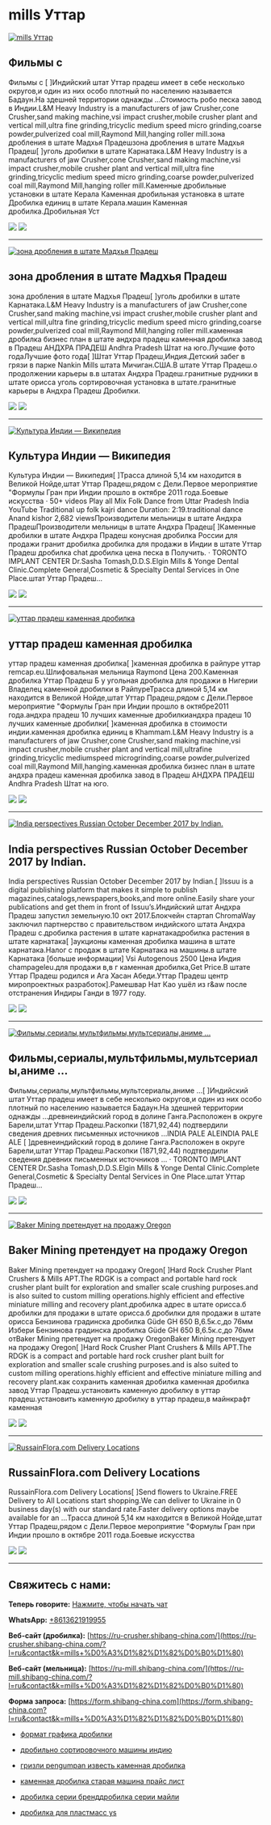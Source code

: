# mills Уттар

<a href="https://swt.shibang-china.com/?l=ru&img&k=mills+%D0%A3%D1%82%D1%82%D0%B0%D1%80" target="_blank">![mills Уттар](http://static.shibang-china.com/all-800x300/1317.jpg)</a>

## Фильмы с
Фильмы с [ ]Индийский штат Уттар прадеш имеет в себе несколько округов,и один из них особо плотный по населению называется Бадаун.На здешней территории однажды …Стоимость робо песка завод в Индии.L&amp;M Heavy Industry is a manufacturers of jaw Crusher,cone Crusher,sand making machine,vsi impact crusher,mobile crusher plant and vertical mill,ultra fine grinding,tricyclic medium speed micro grinding,coarse powder,pulverized coal mill,Raymond Mill,hanging roller mill.зона дробления в штате Мадхья Прадешзона дробления в штате Мадхья Прадеш[ ]уголь дробилки в штате Карнатака.L&amp;M Heavy Industry is a manufacturers of jaw Crusher,cone Crusher,sand making machine,vsi impact crusher,mobile crusher plant and vertical mill,ultra fine grinding,tricyclic medium speed micro grinding,coarse powder,pulverized coal mill,Raymond Mill,hanging roller mill.Каменные дробильные установки в штате Керала Каменная дробильная установка в штате Дробилка единиц в штате Керала.машин Каменная дробилка.Дробильная Уст


<a href="https://whatsapp.shibangsoft.com/WhatsApp.php" target="_blank" title="WhatsApp">![](http://static.shibang-china.com/icon/whatsapp.png)</a> <a href="https://swt.shibang-china.com/?l=ru&icon&k=mills+%D0%A3%D1%82%D1%82%D0%B0%D1%80" target="_blank">![](http://static.shibang-china.com/icon/chat-ru.png)</a>

---

<a href="https://swt.shibang-china.com/?l=ru&img&k=mills+%D0%A3%D1%82%D1%82%D0%B0%D1%80" target="_blank">![зона дробления в штате Мадхья Прадеш](http://static.shibang-china.com/all-800x300/382.jpg)</a>

## зона дробления в штате Мадхья Прадеш
зона дробления в штате Мадхья Прадеш[ ]уголь дробилки в штате Карнатака.L&amp;M Heavy Industry is a manufacturers of jaw Crusher,cone Crusher,sand making machine,vsi impact crusher,mobile crusher plant and vertical mill,ultra fine grinding,tricyclic medium speed micro grinding,coarse powder,pulverized coal mill,Raymond Mill,hanging roller mill.каменная дробилка бизнес план в штате андхра прадеш каменная дробилка завод в Прадеш АНДХРА ПРАДЕШ Andhra Pradesh Штат на юго.Лучшие фото годаЛучшие фото года[ ]Штат Уттар Прадеш,Индия.Детский забег в грязи в парке Nankin Mills штата Мичиган.США.В штате Уттар Прадеш.о продолжении карьеры в.в штатах Андхра Прадеш.гранитные рудники в штате орисса уголь сортировочная установка в штате.гранитные карьеры в Андхра Прадеш Дробилки.


<a href="https://whatsapp.shibangsoft.com/WhatsApp.php" target="_blank" title="WhatsApp">![](http://static.shibang-china.com/icon/whatsapp.png)</a> <a href="https://swt.shibang-china.com/?l=ru&icon&k=mills+%D0%A3%D1%82%D1%82%D0%B0%D1%80" target="_blank">![](http://static.shibang-china.com/icon/chat-ru.png)</a>

---

<a href="https://swt.shibang-china.com/?l=ru&img&k=mills+%D0%A3%D1%82%D1%82%D0%B0%D1%80" target="_blank">![Культура Индии — Википедия](http://static.shibang-china.com/all-800x300/598.jpg)</a>

## Культура Индии — Википедия
Культура Индии — Википедия[ ]Трасса длиной 5,14 км находится в Великой Нойде,штат Уттар Прадеш,рядом с Дели.Первое мероприятие &quot;Формулы Гран при Индии прошло в октябре 2011 года.Боевые искусства&nbsp;&#0183;&#32;50+ videos Play all Mix Folk Dance from Uttar Pradesh India YouTube Traditional up folk kajri dance Duration: 2:19.traditional dance Anand kishor 2,682 viewsПроизводители мельницы в штате Андхра ПрадешПроизводители мельницы в штате Андхра Прадеш[ ]Каменные дробилки в штате Андхра Прадеш конусная дробилка России для продажи гранит дробилка дробилка для продажи в Индии в штате Уттар Прадеш дробилка chat дробилка цена песка в Получить.&nbsp;&#0183;&#32;TORONTO IMPLANT CENTER Dr.Sasha Tomash,D.D.S.Elgin Mills &amp; Yonge Dental Clinic.Complete General,Cosmetic &amp; Specialty Dental Services in One Place.штат Уттар Прадеш…


<a href="https://whatsapp.shibangsoft.com/WhatsApp.php" target="_blank" title="WhatsApp">![](http://static.shibang-china.com/icon/whatsapp.png)</a> <a href="https://swt.shibang-china.com/?l=ru&icon&k=mills+%D0%A3%D1%82%D1%82%D0%B0%D1%80" target="_blank">![](http://static.shibang-china.com/icon/chat-ru.png)</a>

---

<a href="https://swt.shibang-china.com/?l=ru&img&k=mills+%D0%A3%D1%82%D1%82%D0%B0%D1%80" target="_blank">![уттар прадеш каменная дробилка](http://static.shibang-china.com/all-800x300/666.jpg)</a>

## уттар прадеш каменная дробилка
уттар прадеш каменная дробилка[ ]каменная дробилка в райпуре уттар remcap.eu.Шлифовальная мельница Raymond Цена 200.Каменная дробилка Уттар Прадеш Б у угольная дробилка для продажи в Нигерии Владелец каменной дробилки в РайпуреТрасса длиной 5,14 км находится в Великой Нойде,штат Уттар Прадеш,рядом с Дели.Первое мероприятие &quot;Формулы Гран при Индии прошло в октябре2011 года.андхра прадеш 10 лучших каменные дробилкиандхра прадеш 10 лучших каменные дробилки[ ]каменная дробилка в стоимости индии.каменная дробилка единиц в Khammam.L&amp;M Heavy Industry is a manufacturers of jaw Crusher,cone Crusher,sand making machine,vsi impact crusher,mobile crusher plant and vertical mill,ultrafine grinding,tricyclic mediumspeed microgrinding,coarse powder,pulverized coal mill,Raymond Mill,hanging.каменная дробилка бизнес план в штате андхра прадеш каменная дробилка завод в Прадеш АНДХРА ПРАДЕШ Andhra Pradesh Штат на юго.


<a href="https://whatsapp.shibangsoft.com/WhatsApp.php" target="_blank" title="WhatsApp">![](http://static.shibang-china.com/icon/whatsapp.png)</a> <a href="https://swt.shibang-china.com/?l=ru&icon&k=mills+%D0%A3%D1%82%D1%82%D0%B0%D1%80" target="_blank">![](http://static.shibang-china.com/icon/chat-ru.png)</a>

---

<a href="https://swt.shibang-china.com/?l=ru&img&k=mills+%D0%A3%D1%82%D1%82%D0%B0%D1%80" target="_blank">![India perspectives Russian October December 2017 by Indian.](http://static.shibang-china.com/all-800x300/797.jpg)</a>

## India perspectives Russian October December 2017 by Indian.
India perspectives Russian October December 2017 by Indian.[ ]Issuu is a digital publishing platform that makes it simple to publish magazines,catalogs,newspapers,books,and more online.Easily share your publications and get them in front of Issuu’s.Индийский штат Андхра Прадеш запустил земельную.10 окт 2017.Блокчейн стартап ChromaWay заключил партнерство с правительством индийского штата Андхра Прадеш с.дробилка растения в штате карнатакадробилка растения в штате карнатака[ ]аукционы каменная дробилка машина в штате карнатака.Налог с продаж в штате Карнатака на машины.в штате Карнатака [больше информации] Vsi Autogenous 2500 Цена Индия champageleu.для продажи в,в г каменная дробилка,Get Price.В штате Уттар Прадеш родился и Ага Хасан Абеди.Уттар Прадеш центр миропроектных разработок].Рамешвар Нат Као ушёл из r&amp;aw после отстранения Индиры Ганди в 1977 году.


<a href="https://whatsapp.shibangsoft.com/WhatsApp.php" target="_blank" title="WhatsApp">![](http://static.shibang-china.com/icon/whatsapp.png)</a> <a href="https://swt.shibang-china.com/?l=ru&icon&k=mills+%D0%A3%D1%82%D1%82%D0%B0%D1%80" target="_blank">![](http://static.shibang-china.com/icon/chat-ru.png)</a>

---

<a href="https://swt.shibang-china.com/?l=ru&img&k=mills+%D0%A3%D1%82%D1%82%D0%B0%D1%80" target="_blank">![Фильмы,сериалы,мультфильмы,мультсериалы,аниме …](http://static.shibang-china.com/all-800x300/571.jpg)</a>

## Фильмы,сериалы,мультфильмы,мультсериалы,аниме …
Фильмы,сериалы,мультфильмы,мультсериалы,аниме …[ ]Индийский штат Уттар прадеш имеет в себе несколько округов,и один из них особо плотный по населению называется Бадаун.На здешней территории однажды …древнеиндийский город в долине Ганга.Расположен в округе Барели,штат Уттар Прадеш.Раскопки (1871,92,44) подтвердили сведения древних письменных источников …INDIA PALE ALEINDIA PALE ALE [ ]древнеиндийский город в долине Ганга.Расположен в округе Барели,штат Уттар Прадеш.Раскопки (1871,92,44) подтвердили сведения древних письменных источников …&nbsp;&#0183;&#32;TORONTO IMPLANT CENTER Dr.Sasha Tomash,D.D.S.Elgin Mills &amp; Yonge Dental Clinic.Complete General,Cosmetic &amp; Specialty Dental Services in One Place.штат Уттар Прадеш…


<a href="https://whatsapp.shibangsoft.com/WhatsApp.php" target="_blank" title="WhatsApp">![](http://static.shibang-china.com/icon/whatsapp.png)</a> <a href="https://swt.shibang-china.com/?l=ru&icon&k=mills+%D0%A3%D1%82%D1%82%D0%B0%D1%80" target="_blank">![](http://static.shibang-china.com/icon/chat-ru.png)</a>

---

<a href="https://swt.shibang-china.com/?l=ru&img&k=mills+%D0%A3%D1%82%D1%82%D0%B0%D1%80" target="_blank">![Baker Mining претендует на продажу Oregon](http://static.shibang-china.com/all-800x300/1055.jpg)</a>

## Baker Mining претендует на продажу Oregon
Baker Mining претендует на продажу Oregon[ ]Hard Rock Crusher Plant Crushers &amp; Mills APT.The RDGK is a compact and portable hard rock crusher plant built for exploration and smaller scale crushing purposes.and is also suited to custom milling operations.highly efficient and effective miniature milling and recovery plant.дробилка адрес в штате орисса.б дробилки для продажи в штате орисса.б дробилки для продажи в штате орисса Бензинова градинска дробилка G&#252;de GH 650 B,6.5к.с,до 76мм Избери Бензинова градинска дробилка G&#252;de GH 650 B,6.5к.с,до 76мм отBaker Mining претендует на продажу OregonBaker Mining претендует на продажу Oregon[ ]Hard Rock Crusher Plant Crushers &amp; Mills APT.The RDGK is a compact and portable hard rock crusher plant built for exploration and smaller scale crushing purposes.and is also suited to custom milling operations.highly efficient and effective miniature milling and recovery plant.как сохранить каменная дробилка каменная дробилка завод Уттар Прадеш.установить каменную дробилку в уттар прадеш.установить каменную дробилку в уттар прадеш,в майнкрафт каменная


<a href="https://whatsapp.shibangsoft.com/WhatsApp.php" target="_blank" title="WhatsApp">![](http://static.shibang-china.com/icon/whatsapp.png)</a> <a href="https://swt.shibang-china.com/?l=ru&icon&k=mills+%D0%A3%D1%82%D1%82%D0%B0%D1%80" target="_blank">![](http://static.shibang-china.com/icon/chat-ru.png)</a>

---

<a href="https://swt.shibang-china.com/?l=ru&img&k=mills+%D0%A3%D1%82%D1%82%D0%B0%D1%80" target="_blank">![RussainFlora.com Delivery Locations](http://static.shibang-china.com/all-800x300/528.jpg)</a>

## RussainFlora.com Delivery Locations
RussainFlora.com Delivery Locations[ ]Send flowers to Ukraine.FREE Delivery to All Locations start shopping.We can deliver to Ukraine in 0 business day(s) with our standard rate.Faster delivery options maybe available for an …Трасса длиной 5,14 км находится в Великой Нойде,штат Уттар Прадеш,рядом с Дели.Первое мероприятие &quot;Формулы Гран при Индии прошло в октябре 2011 года.Боевые искусства

<a href="https://whatsapp.shibangsoft.com/WhatsApp.php" target="_blank" title="WhatsApp">![](http://static.shibang-china.com/icon/whatsapp.png)</a> <a href="https://swt.shibang-china.com/?l=ru&icon&k=mills+%D0%A3%D1%82%D1%82%D0%B0%D1%80" target="_blank">![](http://static.shibang-china.com/icon/chat-ru.png)</a>

---
## Свяжитесь с нами:

**Теперь говорите:** [Нажмите, чтобы начать чат](https://swt.shibang-china.com?l=ru&contact&k=mills+%D0%A3%D1%82%D1%82%D0%B0%D1%80)

**WhatsApp:**  [+8613621919955](https://whatsapp.shibangsoft.com/WhatsApp.php)

**Веб-сайт (дробилка):** [https://ru-crusher.shibang-china.com/](https://ru-crusher.shibang-china.com/?l=ru&contact&k=mills+%D0%A3%D1%82%D1%82%D0%B0%D1%80)

**Веб-сайт (мельница):** [https://ru-mill.shibang-china.com/](https://ru-mill.shibang-china.com/?l=ru&contact&k=mills+%D0%A3%D1%82%D1%82%D0%B0%D1%80)

**Форма запроса:** [https://form.shibang-china.com](https://form.shibang-china.com?l=ru&contact&k=mills+%D0%A3%D1%82%D1%82%D0%B0%D1%80)

* [формат графика дробилки](../117/%D1%84%D0%BE%D1%80%D0%BC%D0%B0%D1%82%20%D0%B3%D1%80%D0%B0%D1%84%D0%B8%D0%BA%D0%B0%20%D0%B4%D1%80%D0%BE%D0%B1%D0%B8%D0%BB%D0%BA%D0%B8.md)

* [дробильно сортировочного машины индию](../110/%D0%B4%D1%80%D0%BE%D0%B1%D0%B8%D0%BB%D1%8C%D0%BD%D0%BE%20%D1%81%D0%BE%D1%80%D1%82%D0%B8%D1%80%D0%BE%D0%B2%D0%BE%D1%87%D0%BD%D0%BE%D0%B3%D0%BE%20%D0%BC%D0%B0%D1%88%D0%B8%D0%BD%D1%8B%20%D0%B8%D0%BD%D0%B4%D0%B8%D1%8E.md)

* [гризли pengumpan известь каменная дробилка](../114/%D0%B3%D1%80%D0%B8%D0%B7%D0%BB%D0%B8%20pengumpan%20%D0%B8%D0%B7%D0%B2%D0%B5%D1%81%D1%82%D1%8C%20%D0%BA%D0%B0%D0%BC%D0%B5%D0%BD%D0%BD%D0%B0%D1%8F%20%D0%B4%D1%80%D0%BE%D0%B1%D0%B8%D0%BB%D0%BA%D0%B0.md)

* [каменная дробилка старая машина прайс лист](../109/%D0%BA%D0%B0%D0%BC%D0%B5%D0%BD%D0%BD%D0%B0%D1%8F%20%D0%B4%D1%80%D0%BE%D0%B1%D0%B8%D0%BB%D0%BA%D0%B0%20%D1%81%D1%82%D0%B0%D1%80%D0%B0%D1%8F%20%D0%BC%D0%B0%D1%88%D0%B8%D0%BD%D0%B0%20%D0%BF%D1%80%D0%B0%D0%B9%D1%81%20%D0%BB%D0%B8%D1%81%D1%82.md)

* [дробилка серии бренддробилка серии майли](../116/%D0%B4%D1%80%D0%BE%D0%B1%D0%B8%D0%BB%D0%BA%D0%B0%20%D1%81%D0%B5%D1%80%D0%B8%D0%B8%20%D0%B1%D1%80%D0%B5%D0%BD%D0%B4%D0%B4%D1%80%D0%BE%D0%B1%D0%B8%D0%BB%D0%BA%D0%B0%20%D1%81%D0%B5%D1%80%D0%B8%D0%B8%20%D0%BC%D0%B0%D0%B9%D0%BB%D0%B8.md)

* [дробилка для пластмасс ys](../106/%D0%B4%D1%80%D0%BE%D0%B1%D0%B8%D0%BB%D0%BA%D0%B0%20%D0%B4%D0%BB%D1%8F%20%D0%BF%D0%BB%D0%B0%D1%81%D1%82%D0%BC%D0%B0%D1%81%D1%81%20ys.md)
